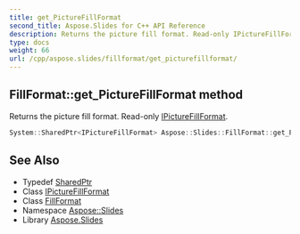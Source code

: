 ```yaml
---
title: get_PictureFillFormat
second_title: Aspose.Slides for C++ API Reference
description: Returns the picture fill format. Read-only IPictureFillFormat.
type: docs
weight: 66
url: /cpp/aspose.slides/fillformat/get_picturefillformat/
---
```

## FillFormat::get_PictureFillFormat method


Returns the picture fill format. Read-only [IPictureFillFormat](../../ipicturefillformat/).

```cpp
System::SharedPtr<IPictureFillFormat> Aspose::Slides::FillFormat::get_PictureFillFormat() override
```

## See Also

* Typedef [SharedPtr](../../../system/sharedptr/)
* Class [IPictureFillFormat](../../ipicturefillformat/)
* Class [FillFormat](../)
* Namespace [Aspose::Slides](../../)
* Library [Aspose.Slides](../../../)

